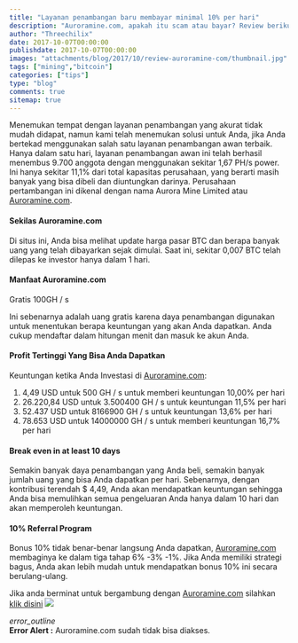 ```yaml
---
title: "Layanan penambangan baru membayar minimal 10% per hari"
description: "Auroramine.com, apakah itu scam atau bayar? Review berikut ini akan menjadi acuan untuk membantu Anda membuat keputusan apakah akan berinvestasi atau tidak."
author: "Threechilix"
date: 2017-10-07T00:00:00
publishdate: 2017-10-07T00:00:00
images: "attachments/blog/2017/10/review-auroramine-com/thumbnail.jpg"
tags: ["mining","bitcoin"]
categories: ["tips"]
type: "blog"
comments: true
sitemap: true
---
```

Menemukan tempat dengan layanan penambangan yang akurat tidak mudah didapat, namun kami telah menemukan solusi untuk Anda, jika Anda bertekad menggunakan salah satu layanan penambangan awan terbaik. Hanya dalam satu hari, layanan penambangan awan ini telah berhasil menembus 9.700 anggota dengan menggunakan sekitar 1,67 PH/s power. Ini hanya sekitar 11,1% dari total kapasitas perusahaan, yang berarti masih banyak yang bisa dibeli dan diuntungkan darinya. Perusahaan pertambangan ini dikenal dengan nama Aurora Mine Limited atau [Auroramine.com](https://www.auroramine.com/?ref=34129).

#### Sekilas Auroramine.com
Di situs ini, Anda bisa melihat update harga pasar BTC dan berapa banyak uang yang telah dibayarkan sejak dimulai. Saat ini, sekitar 0,007 BTC telah dilepas ke investor hanya dalam 1 hari.

#### Manfaat Auroramine.com
Gratis 100GH / s

Ini sebenarnya adalah uang gratis karena daya penambangan digunakan untuk menentukan berapa keuntungan yang akan Anda dapatkan.
Anda cukup mendaftar dalam hitungan menit dan masuk ke akun Anda.

#### Profit Tertinggi Yang Bisa Anda Dapatkan
Keuntungan ketika Anda Investasi di [Auroramine.com](https://www.auroramine.com/?ref=34129):
<ol>
<li>4,49 USD untuk 500 GH / s untuk memberi keuntungan 10,00% per hari</li>
<li>26.220,84 USD untuk 3.500400 GH / s untuk keuntungan 11,5% per hari</li>
<li>52.437 USD untuk 8166900 GH / s untuk keuntungan 13,6% per hari</li>
<li>78.653 USD untuk 14000000 GH / s untuk memberi keuntungan 16,7% per hari</li>
</ol>

#### Break even in at least 10 days
Semakin banyak daya penambangan yang Anda beli, semakin banyak jumlah uang yang bisa Anda dapatkan per hari. Sebenarnya, dengan kontribusi terendah $ 4,49, Anda akan mendapatkan keuntungan sehingga Anda bisa memulihkan semua pengeluaran Anda hanya dalam 10 hari dan akan memperoleh keuntungan.

#### 10% Referral Program
Bonus 10% tidak benar-benar langsung Anda dapatkan, [Auroramine.com](https://www.auroramine.com/?ref=34129) membaginya ke dalam tiga tahap 6% -3% -1%. Jika Anda memiliki strategi bagus, Anda akan lebih mudah untuk mendapatkan bonus 10% ini secara berulang-ulang.

Jika anda berminat untuk bergambung dengan [Auroramine.com](https://www.auroramine.com/?ref=34129) silahkan [klik disini](https://www.auroramine.com/?ref=34129)
<a href="https://www.auroramine.com/?ref=34129" alt="AuroraMine Banner"><img src="https://www.auroramine.com/assets/images/banner/b1.gif"></a>
<div class="alert alert-danger">
  <div class="alert-icon">
  <i class="material-icons">error_outline</i>
  </div>
   <b>Error Alert :</b> Auroramine.com sudah tidak bisa diakses.
</div>
